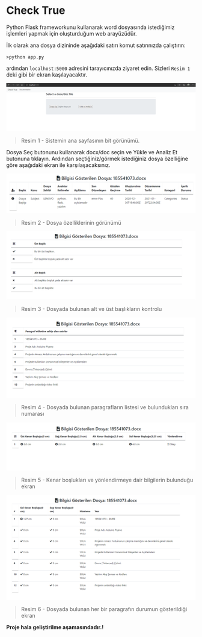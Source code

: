 # Check True

Python Flask frameworkunu kullanarak word dosyasında istediğimiz işlemleri yapmak için oluşturduğum web arayüzüdür.

İlk olarak  ana dosya dizininde aşağıdaki satırı komut satırınızda çalıştırın:

```shell
>python app.py
```

ardından `localhost:5000` adresini tarayıcınızda ziyaret edin. Sizleri  `Resim 1` deki gibi bir ekran kaşılayacaktır.

![image-20210130021047530](https://raw.githubusercontent.com/EmrePbu/CheckTrueFlask/main/documentation/image-20210130021047530.png?token=AIBMSMPNG4VPVDH2ZOU7Q33ACSPFA)

> Resim 1 - Sistemin ana sayfasının bit görünümü.

Dosya Seç butonunu kullanarak docx/doc seçin ve Yükle ve Analiz Et butonuna tıklayın. Ardından seçtiğiniz/görmek istediğiniz dosya özelliğine göre aşağıdaki ekran ile karşılaşacaksınız. 

![image-20210130015638143](https://raw.githubusercontent.com/EmrePbu/CheckTrueFlask/main/documentation/image-20210130015638143.png?token=AIBMSMMXZD3TCQNGSJZ3RTLACSPHS)

> Resim 2 - Dosya özelliklerinin görünümü

![image-20210130021831285](https://raw.githubusercontent.com/EmrePbu/CheckTrueFlask/main/documentation/image-20210130021831285.png?token=AIBMSMJLYL5MTHJN3OVKB7TACSPI4)

> Resim 3 - Dosyada bulunan alt ve üst başlıkların kontrolu

![image-20210130022306238](https://raw.githubusercontent.com/EmrePbu/CheckTrueFlask/main/documentation/image-20210130022306238.png?token=AIBMSMOLERNJZBDZCUGQIH3ACSPK2)

> Resim 4 - Dosyada bulunan paragrafların listesi ve bulundukları sıra numarası

![image-20210130023452440](https://raw.githubusercontent.com/EmrePbu/CheckTrueFlask/main/documentation/image-20210130023452440.png?token=AIBMSMN6SX4F2P6XCGJ4PFDACSPMW)

> Resim 5 - Kenar boşlukları ve yönlendirmeye dair bilgilerin bulunduğu ekran

![image-20210130023756476](https://raw.githubusercontent.com/EmrePbu/CheckTrueFlask/main/documentation/image-20210130023756476.png?token=AIBMSMKGDSPAAJVDKQLTXZLACSPNW)

> Resim 6 - Dosyada bulunan her bir paragrafın durumun gösterildiği ekran



**Proje hala geliştirilme aşamasındadır.!**